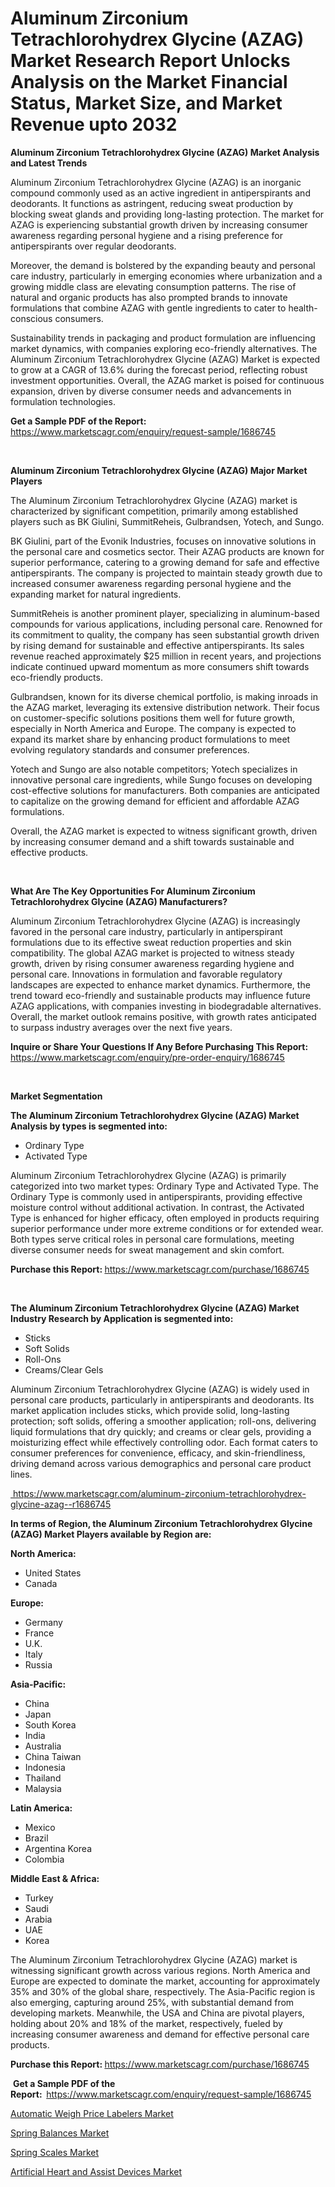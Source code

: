 <p><h1>Aluminum Zirconium Tetrachlorohydrex Glycine (AZAG) Market Research Report Unlocks Analysis on the Market Financial Status, Market Size, and Market Revenue upto 2032</h1></p><p><strong>Aluminum Zirconium Tetrachlorohydrex Glycine (AZAG) Market Analysis and Latest Trends</strong></p>
<p><p>Aluminum Zirconium Tetrachlorohydrex Glycine (AZAG) is an inorganic compound commonly used as an active ingredient in antiperspirants and deodorants. It functions as astringent, reducing sweat production by blocking sweat glands and providing long-lasting protection. The market for AZAG is experiencing substantial growth driven by increasing consumer awareness regarding personal hygiene and a rising preference for antiperspirants over regular deodorants. </p><p>Moreover, the demand is bolstered by the expanding beauty and personal care industry, particularly in emerging economies where urbanization and a growing middle class are elevating consumption patterns. The rise of natural and organic products has also prompted brands to innovate formulations that combine AZAG with gentle ingredients to cater to health-conscious consumers. </p><p>Sustainability trends in packaging and product formulation are influencing market dynamics, with companies exploring eco-friendly alternatives. The Aluminum Zirconium Tetrachlorohydrex Glycine (AZAG) Market is expected to grow at a CAGR of 13.6% during the forecast period, reflecting robust investment opportunities. Overall, the AZAG market is poised for continuous expansion, driven by diverse consumer needs and advancements in formulation technologies.</p></p>
<p><strong>Get a Sample PDF of the Report:&nbsp;</strong> <a href="https://www.marketscagr.com/enquiry/request-sample/1686745?utm_campaign=1848&utm_medium=2&utm_source=Github&utm_content=ia&utm_term=26032025&utm_id=aluminum-zirconium-tetrachlorohydrex-glycine-azag">https://www.marketscagr.com/enquiry/request-sample/1686745</a></p>
<p>&nbsp;</p>
<p><strong>Aluminum Zirconium Tetrachlorohydrex Glycine (AZAG) Major Market Players</strong></p>
<p><p>The Aluminum Zirconium Tetrachlorohydrex Glycine (AZAG) market is characterized by significant competition, primarily among established players such as BK Giulini, SummitReheis, Gulbrandsen, Yotech, and Sungo. </p><p>BK Giulini, part of the Evonik Industries, focuses on innovative solutions in the personal care and cosmetics sector. Their AZAG products are known for superior performance, catering to a growing demand for safe and effective antiperspirants. The company is projected to maintain steady growth due to increased consumer awareness regarding personal hygiene and the expanding market for natural ingredients.</p><p>SummitReheis is another prominent player, specializing in aluminum-based compounds for various applications, including personal care. Renowned for its commitment to quality, the company has seen substantial growth driven by rising demand for sustainable and effective antiperspirants. Its sales revenue reached approximately $25 million in recent years, and projections indicate continued upward momentum as more consumers shift towards eco-friendly products.</p><p>Gulbrandsen, known for its diverse chemical portfolio, is making inroads in the AZAG market, leveraging its extensive distribution network. Their focus on customer-specific solutions positions them well for future growth, especially in North America and Europe. The company is expected to expand its market share by enhancing product formulations to meet evolving regulatory standards and consumer preferences.</p><p>Yotech and Sungo are also notable competitors; Yotech specializes in innovative personal care ingredients, while Sungo focuses on developing cost-effective solutions for manufacturers. Both companies are anticipated to capitalize on the growing demand for efficient and affordable AZAG formulations.</p><p>Overall, the AZAG market is expected to witness significant growth, driven by increasing consumer demand and a shift towards sustainable and effective products.</p></p>
<p>&nbsp;</p>
<p><strong>What Are The Key Opportunities For Aluminum Zirconium Tetrachlorohydrex Glycine (AZAG) Manufacturers?</strong></p>
<p><p>Aluminum Zirconium Tetrachlorohydrex Glycine (AZAG) is increasingly favored in the personal care industry, particularly in antiperspirant formulations due to its effective sweat reduction properties and skin compatibility. The global AZAG market is projected to witness steady growth, driven by rising consumer awareness regarding hygiene and personal care. Innovations in formulation and favorable regulatory landscapes are expected to enhance market dynamics. Furthermore, the trend toward eco-friendly and sustainable products may influence future AZAG applications, with companies investing in biodegradable alternatives. Overall, the market outlook remains positive, with growth rates anticipated to surpass industry averages over the next five years.</p></p>
<p><strong>Inquire or Share Your Questions If Any Before Purchasing This Report:</strong> <a href="https://www.marketscagr.com/enquiry/pre-order-enquiry/1686745?utm_campaign=1848&utm_medium=2&utm_source=Github&utm_content=ia&utm_term=26032025&utm_id=aluminum-zirconium-tetrachlorohydrex-glycine-azag">https://www.marketscagr.com/enquiry/pre-order-enquiry/1686745</a></p>
<p>&nbsp;</p>
<p><strong>Market Segmentation</strong></p>
<p><strong>The Aluminum Zirconium Tetrachlorohydrex Glycine (AZAG) Market Analysis by types is segmented into:</strong></p>
<p><ul><li>Ordinary Type</li><li>Activated Type</li></ul></p>
<p><p>Aluminum Zirconium Tetrachlorohydrex Glycine (AZAG) is primarily categorized into two market types: Ordinary Type and Activated Type. The Ordinary Type is commonly used in antiperspirants, providing effective moisture control without additional activation. In contrast, the Activated Type is enhanced for higher efficacy, often employed in products requiring superior performance under more extreme conditions or for extended wear. Both types serve critical roles in personal care formulations, meeting diverse consumer needs for sweat management and skin comfort.</p></p>
<p><strong>Purchase this Report:&nbsp;</strong><a href="https://www.marketscagr.com/purchase/1686745?utm_campaign=1848&utm_medium=2&utm_source=Github&utm_content=ia&utm_term=26032025&utm_id=aluminum-zirconium-tetrachlorohydrex-glycine-azag">https://www.marketscagr.com/purchase/1686745</a></p>
<p>&nbsp;</p>
<p><strong>The Aluminum Zirconium Tetrachlorohydrex Glycine (AZAG) Market Industry Research by Application is segmented into:</strong></p>
<p><ul><li>Sticks</li><li>Soft Solids</li><li>Roll-Ons</li><li>Creams/Clear Gels</li></ul></p>
<p><p>Aluminum Zirconium Tetrachlorohydrex Glycine (AZAG) is widely used in personal care products, particularly in antiperspirants and deodorants. Its market application includes sticks, which provide solid, long-lasting protection; soft solids, offering a smoother application; roll-ons, delivering liquid formulations that dry quickly; and creams or clear gels, providing a moisturizing effect while effectively controlling odor. Each format caters to consumer preferences for convenience, efficacy, and skin-friendliness, driving demand across various demographics and personal care product lines.</p></p>
<p><a href="https://www.marketscagr.com/aluminum-zirconium-tetrachlorohydrex-glycine-azag--r1686745?utm_campaign=1848&utm_medium=2&utm_source=Github&utm_content=ia&utm_term=26032025&utm_id=aluminum-zirconium-tetrachlorohydrex-glycine-azag">&nbsp;https://www.marketscagr.com/aluminum-zirconium-tetrachlorohydrex-glycine-azag--r1686745</a></p>
<p><strong>In terms of Region, the Aluminum Zirconium Tetrachlorohydrex Glycine (AZAG) Market Players available by Region are:</strong></p>
<p>
    <p> <strong> North America: </strong>
        <ul>
            <li>United States</li>
            <li>Canada</li>
        </ul>
        </p> 
    <p> <strong> Europe: </strong>
        <ul>
            <li>Germany</li>
            <li>France</li>
            <li>U.K.</li>
            <li>Italy</li>
            <li>Russia</li>
        </ul>
        </p> 
    <p> <strong> Asia-Pacific: </strong>
        <ul>
            <li>China</li>
            <li>Japan</li>
            <li>South Korea</li>
            <li>India</li>
            <li>Australia</li>
            <li>China Taiwan</li>
            <li>Indonesia</li>
            <li>Thailand</li>
            <li>Malaysia</li>
        </ul>
        </p> 
    <p> <strong> Latin America: </strong>
        <ul>
            <li>Mexico</li>
            <li>Brazil</li>
            <li>Argentina Korea</li>
            <li>Colombia</li>
        </ul>
        </p> 
    <p> <strong> Middle East & Africa: </strong>
        <ul>
            <li>Turkey</li>
            <li>Saudi</li>
            <li>Arabia</li>
            <li>UAE</li>
            <li>Korea</li>
        </ul>
    </p>
    </p>
<p><p>The Aluminum Zirconium Tetrachlorohydrex Glycine (AZAG) market is witnessing significant growth across various regions. North America and Europe are expected to dominate the market, accounting for approximately 35% and 30% of the global share, respectively. The Asia-Pacific region is also emerging, capturing around 25%, with substantial demand from developing markets. Meanwhile, the USA and China are pivotal players, holding about 20% and 18% of the market, respectively, fueled by increasing consumer awareness and demand for effective personal care products.</p></p>
<p><strong>Purchase this Report: </strong><a href="https://www.marketscagr.com/purchase/1686745?utm_campaign=1848&utm_medium=2&utm_source=Github&utm_content=ia&utm_term=26032025&utm_id=aluminum-zirconium-tetrachlorohydrex-glycine-azag">https://www.marketscagr.com/purchase/1686745</a></p>
<p>&nbsp;<strong>Get a Sample PDF of the Report:&nbsp;&nbsp;</strong><a href="https://www.marketscagr.com/enquiry/request-sample/1686745?utm_campaign=1848&utm_medium=2&utm_source=Github&utm_content=ia&utm_term=26032025&utm_id=aluminum-zirconium-tetrachlorohydrex-glycine-azag">https://www.marketscagr.com/enquiry/request-sample/1686745</a></p>
<p><strong></strong></p>
<p><p><a href="https://github.com/matotwipff14/Market-Research-Report-List-1/blob/main/automatic-weigh-price-labelers-market.md?utm_campaign=1848&utm_medium=2&utm_source=Github&utm_content=ia&utm_term=26032025&utm_id=aluminum-zirconium-tetrachlorohydrex-glycine-azag">Automatic Weigh Price Labelers Market</a></p><p><a href="https://github.com/leolamarnal9/Market-Research-Report-List-1/blob/main/spring-balances-market.md?utm_campaign=1848&utm_medium=2&utm_source=Github&utm_content=ia&utm_term=26032025&utm_id=aluminum-zirconium-tetrachlorohydrex-glycine-azag">Spring Balances Market</a></p><p><a href="https://github.com/hgf64gh/Market-Research-Report-List-2/blob/main/spring-scales-market.md?utm_campaign=1848&utm_medium=2&utm_source=Github&utm_content=ia&utm_term=26032025&utm_id=aluminum-zirconium-tetrachlorohydrex-glycine-azag">Spring Scales Market</a></p><p><a href="https://github.com/norbyboyse4d/Market-Research-Report-List-1/blob/main/artificial-heart-and-assist-devices-market.md?utm_campaign=1848&utm_medium=2&utm_source=Github&utm_content=ia&utm_term=26032025&utm_id=aluminum-zirconium-tetrachlorohydrex-glycine-azag">Artificial Heart and Assist Devices Market</a></p></p>
